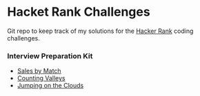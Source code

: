 # Hacket Rank Challenges

Git repo to keep track of my solutions for the [Hacker Rank](https://www.hackerrank.com/) coding challenges.

### Interview Preparation Kit

* [Sales by Match](https://github.com/angelicaf13/hacker-rank-challenges/blob/master/salesByMatch.js)
* [Counting Valleys](https://github.com/angelicaf13/hacker-rank-challenges/blob/master/countingValleys.js)
* [Jumping on the Clouds](https://github.com/angelicaf13/hacker-rank-challenges/blob/master/interview_prep_kit/jumpingClouds.js)
